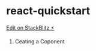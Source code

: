 # react-quickstart

[Edit on StackBlitz ⚡️](https://stackblitz.com/edit/react-quickstart)


1. Ceating a Coponent